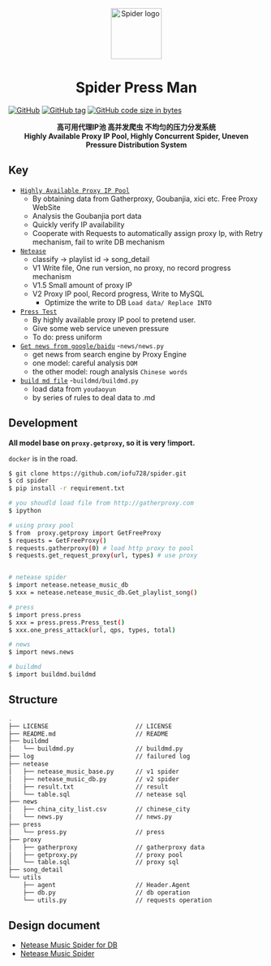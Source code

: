 <p align="center"><a href="https://wyydsb.xin" target="_blank" rel="noopener noreferrer"><img width="100" src="https://cdn.nlark.com/yuque/0/2018/jpeg/104214/1540358574166-46cbbfd2-69fa-4406-aba9-784bf65efdf9.jpeg" alt="Spider logo"></a></p>
<h1 align="center">Spider Press Man</h1>

[![GitHub](https://img.shields.io/github/license/iofu728/spider-press.svg?style=popout-square)](https://github.com/iofu728/spider-press/blob/master/LICENSE)
[![GitHub tag](https://img.shields.io/github/tag/iofu728/spider-press.svg?style=popout-square)](https://github.com/iofu728/spider-press/releases)
[![GitHub code size in bytes](https://img.shields.io/github/languages/code-size/iofu728/spider-press.svg?style=popout-square)](https://github.com/iofu728/spider-press)

<div align="center"><strong>高可用代理IP池 高并发爬虫 不均匀的压力分发系统 </strong></div>
<div align="center"><strong>Highly Available Proxy IP Pool, Highly Concurrent Spider, Uneven Pressure Distribution System</strong></div>

## Key

* <u>`Highly Available Proxy IP Pool`</u>
  + By obtaining data from Gatherproxy, Goubanjia, xici etc. Free Proxy WebSite
  + Analysis the Goubanjia port data
  + Quickly verify IP availability
  + Cooperate with Requests to automatically assign proxy Ip, with Retry mechanism, fail to write DB mechanism
* <u>`Netease`</u>
  + classify -> playlist id -> song_detail
  + V1 Write file, One run version, no proxy, no record progress mechanism
  + V1.5 Small amount of proxy IP
  + V2 Proxy IP pool, Record progress, Write to MySQL
    - Optimize the write to DB `Load data/ Replace INTO`
* <u>`Press Test`</u>
  + By highly available proxy IP pool to pretend user.
  + Give some web service uneven pressure
  + To do: press uniform
* <u>`Get news from google/baidu`</u> -`news/news.py`
  + get news from search engine by Proxy Engine
  + one model: careful analysis `DOM`
  + the other model: rough analysis `Chinese words`
* <u>`build md file`</u> -`buildmd/buildmd.py`
  + load data from `youdaoyun`
  + by series of rules to deal data to .md

## Development

**All model base on `proxy.getproxy`, so it is very !import.**

`docker` is in the road.

```bash
$ git clone https://github.com/iofu728/spider.git
$ cd spider
$ pip install -r requirement.txt

# you shoudld load file from http://gatherproxy.com
$ ipython

# using proxy pool
$ from  proxy.getproxy import GetFreeProxy
$ requests = GetFreeProxy()
$ requests.gatherproxy(0) # load http proxy to pool
$ requests.get_request_proxy(url, types) # use proxy


# netease spider
$ import netease.netease_music_db
$ xxx = netease.netease_music_db.Get_playlist_song()

# press
$ import press.press
$ xxx = press.press.Press_test()
$ xxx.one_press_attack(url, qps, types, total)

# news
$ import news.news

# buildmd
$ import buildmd.buildmd
```

## Structure
```bash
.
├── LICENSE                        // LICENSE
├── README.md                      // README
├── buildmd
│   └── buildmd.py                 // buildmd.py
├── log                            // failured log
├── netease
│   ├── netease_music_base.py      // v1 spider
│   ├── netease_music_db.py        // v2 spider
│   ├── result.txt                 // result
│   └── table.sql                  // netease sql
├── news
│   ├── china_city_list.csv        // chinese_city
│   └── news.py                    // news.py
├── press
│   └── press.py                   // press
├── proxy
│   ├── gatherproxy                // gatherproxy data
│   ├── getproxy.py                // proxy pool
│   └── table.sql                  // proxy sql
├── song_detail
└── utils
    ├── agent                      // Header.Agent
    ├── db.py                      // db operation
    └── utils.py                   // requests operation
```

## Design document
* [Netease Music Spider for DB](https://wyydsb.xin/other/neteasedb.html)
* [Netease Music Spider](https://wyydsb.xin/other/netease.html)

